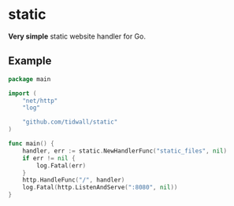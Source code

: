 # static

**Very simple** static website handler for Go.

## Example

```go
package main

import (
    "net/http"
    "log"

    "github.com/tidwall/static"
)

func main() {
    handler, err := static.NewHandlerFunc("static_files", nil)
    if err != nil {
        log.Fatal(err)
    }
    http.HandleFunc("/", handler)
    log.Fatal(http.ListenAndServe(":8080", nil))
}
```

